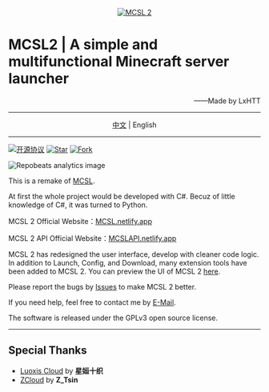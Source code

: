 <p align="center">
<a href="https://mcsl.netlify.app" target="_blank"><img alt="MCSL 2" src="https://s3.bmp.ovh/imgs/2023/03/21/5afb21934bd980ab.png"/></a>
</p>

# MCSL2 | A simple and multifunctional Minecraft server launcher

<p align="right">
——Made by LxHTT
</p>

___

<p align="center">
<a href="https://github.com/LxHTT/MCSL2/blob/master/README.md" target="_blank">中文</a>  |  English
</p>

___
[![](https://img.shields.io/github/license/LxHTT/MCSL2 "开源协议")](https://github.com/LxHTT/MCSL2/blob/master/LICENSE)
[![](https://img.shields.io/github/stars/LxHTT/MCSL2 "Star")](https://github.com/LxHTT/MCSL2/stargazers)
[![](https://img.shields.io/github/forks/LxHTT/MCSL2 "Fork")](https://github.com/LxHTT/MCSL2/forks)

![](https://repobeats.axiom.co/api/embed/869c25f269efec38ff69088fca0dc7aba2de63bf.svg "Repobeats analytics image")

This is a remake of [MCSL](https://github.com/LxHTT/MCSL).

At first the whole project would be developed with C#.
Becuz of little knowledge of C#, it was turned to Python.

MCSL 2 Official Website：[MCSL.netlify.app](https://mcsl.netlify.app)

MCSL 2 API Official Website：[MCSLAPI.netlify.app](https://mcslapi.netlify.app/)

MCSL 2 has redesigned the user interface, develop with cleaner code logic.
In addition to Launch, Config, and Download, many extension tools have been added to MCSL 2.
You can preview the UI of MCSL 2 [here](https://mcsl.netlify.app/preview).

Please report the bugs by [Issues](https://github.com/LxHTT/MCSL2/issues) to make MCSL 2 better.

If you need help, feel free to contact me by [E-Mail](mailto:lxhtz.dl@qq.com).

The software is released under the GPLv3 open source license.
___
## Special Thanks

- [Luoxis Cloud](https://www.df100.ltd) by **星姮十织**
- [ZCloud](https://ztsin.cn/) by **Z_Tsin**

